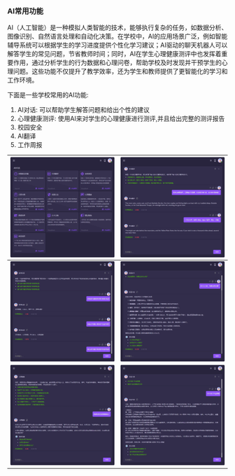 ### AI常用功能

AI（人工智能）是一种模拟人类智能的技术，能够执行复杂的任务，如数据分析、图像识别、自然语言处理和自动化决策。在学校中，AI的应用场景广泛，例如智能辅导系统可以根据学生的学习进度提供个性化学习建议；AI驱动的聊天机器人可以解答学生的常见问题，节省教师时间；同时，AI在学生心理健康测评中也发挥着重要作用，通过分析学生的行为数据和心理问卷，帮助学校及时发现并干预学生的心理问题。这些功能不仅提升了教学效率，还为学生和教师提供了更智能化的学习和工作环境。

下面是一些学校常用的AI功能:

1. AI对话: 可以帮助学生解答问题和给出个性的建议
2. 心理健康测评: 使用AI来对学生的心理健康进行测评,并且给出完整的测评报告
3. 校园安全
4. AI翻译
5. 工作周报

| <img src="./images/AIChat-01.png" > | <img src="./images/AIChat-10.png" > |
|------------------------------------------|------------------------------------------|
| <img src="./images/AIChat-11.png" > | <img src="./images/AIChat-12.png" > |
| <img src="./images/AIChat-13.png" > | <img src="./images/AIChat-14.png" > |
